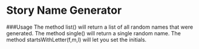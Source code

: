 # Story Name Generator 

###Usage
The method list() will return a list of all random names that were generated.
The method single() will return a single random name.
The method startsWithLetter(f,m,l) will let you set the initials.